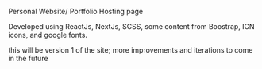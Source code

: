 Personal Website/ Portfolio Hosting page

Developed using ReactJs, NextJs, SCSS, some content from Boostrap, ICN icons, and google fonts. 


this will be version 1 of the site; more improvements and iterations to come in the future


